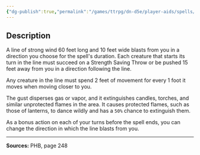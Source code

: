 ```yaml
---
{"dg-publish":true,"permalink":"/games/ttrpg/dn-d5e/player-aids/spells/level-2/gust-of-wind/","tags":["TTRPG/DND/5e","verbal","somatic","material","concentration"]}
---
```



## Description
A line of strong wind 60 feet long and 10 feet wide blasts from you in a direction you choose for the spell's duration.
Each creature that starts its turn in the line must succeed on a Strength Saving Throw or be pushed 15 feet away from you in a direction following the line.

Any creature in the line must spend 2 feet of movement for every 1 foot it moves when moving closer to you.

The gust disperses gas or vapor, and it extinguishes candles, torches, and similar unprotected flames in the area.
It causes protected flames, such as those of lanterns, to dance wildly and has a `50%` chance to extinguish them.

As a bonus action on each of your turns before the spell ends, you can change the direction in which the line blasts from you.

---

**Sources:** PHB, page 248
